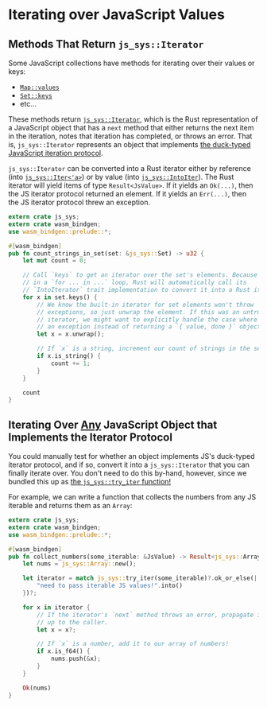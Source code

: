 # Iterating over JavaScript Values

## Methods That Return `js_sys::Iterator`

Some JavaScript collections have methods for iterating over their values or
keys:

* [`Map::values`](https://rustwasm.github.io/wasm-bindgen/api/js_sys/struct.Map.html#method.values)
* [`Set::keys`](https://rustwasm.github.io/wasm-bindgen/api/js_sys/struct.Set.html#method.keys)
* etc...

These methods return
[`js_sys::Iterator`](https://rustwasm.github.io/wasm-bindgen/api/js_sys/struct.Iterator.html),
which is the Rust representation of a JavaScript object that has a `next` method
that either returns the next item in the iteration, notes that iteration has
completed, or throws an error. That is, `js_sys::Iterator` represents an object
that implements [the duck-typed JavaScript iteration
protocol](https://developer.mozilla.org/en-US/docs/Web/JavaScript/Reference/Iteration_protocols).

`js_sys::Iterator` can be converted into a Rust iterator either by reference
(into
[`js_sys::Iter<'a>`](https://rustwasm.github.io/wasm-bindgen/api/js_sys/struct.Iter.html))
or by value (into
[`js_sys::IntoIter`](https://rustwasm.github.io/wasm-bindgen/api/js_sys/struct.IntoIter.html)). The
Rust iterator will yield items of type `Result<JsValue>`. If it yields an
`Ok(...)`, then the JS iterator protocol returned an element. If it yields an
`Err(...)`, then the JS iterator protocol threw an exception.

```rust
extern crate js_sys;
extern crate wasm_bindgen;
use wasm_bindgen::prelude::*;

#[wasm_bindgen]
pub fn count_strings_in_set(set: &js_sys::Set) -> u32 {
    let mut count = 0;

    // Call `keys` to get an iterator over the set's elements. Because this is
    // in a `for ... in ...` loop, Rust will automatically call its
    // `IntoIterator` trait implementation to convert it into a Rust iterator.
    for x in set.keys() {
        // We know the built-in iterator for set elements won't throw
        // exceptions, so just unwrap the element. If this was an untrusted
        // iterator, we might want to explicitly handle the case where it throws
        // an exception instead of returning a `{ value, done }` object.
        let x = x.unwrap();

        // If `x` is a string, increment our count of strings in the set!
        if x.is_string() {
            count += 1;
        }
    }

    count
}
```

## Iterating Over <u>Any</u> JavaScript Object that Implements the Iterator Protocol

You could manually test for whether an object implements JS's duck-typed
iterator protocol, and if so, convert it into a `js_sys::Iterator` that you can
finally iterate over. You don't need to do this by-hand, however, since we
bundled this up as [the `js_sys::try_iter`
function!](https://rustwasm.github.io/wasm-bindgen/api/js_sys/fn.try_iter.html)

For example, we can write a function that collects the numbers from any JS
iterable and returns them as an `Array`:

```rust
extern crate js_sys;
extern crate wasm_bindgen;
use wasm_bindgen::prelude::*;

#[wasm_bindgen]
pub fn collect_numbers(some_iterable: &JsValue) -> Result<js_sys::Array, JsValue> {
    let nums = js_sys::Array::new();

    let iterator = match js_sys::try_iter(some_iterable)?.ok_or_else(|| {
        "need to pass iterable JS values!".into()
    })?;

    for x in iterator {
        // If the iterator's `next` method throws an error, propagate it
        // up to the caller.
        let x = x?;

        // If `x` is a number, add it to our array of numbers!
        if x.is_f64() {
            nums.push(&x);
        }
    }

    Ok(nums)
}
```
